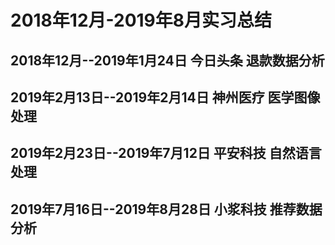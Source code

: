 # 2018年12月-2019年8月实习总结
## 2018年12月--2019年1月24日 今日头条 退款数据分析
## 2019年2月13日--2019年2月14日 神州医疗 医学图像处理
## 2019年2月23日--2019年7月12日 平安科技 自然语言处理
## 2019年7月16日--2019年8月28日 小浆科技 推荐数据分析
